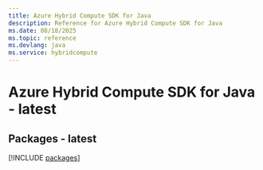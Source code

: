 ```yaml
---
title: Azure Hybrid Compute SDK for Java
description: Reference for Azure Hybrid Compute SDK for Java
ms.date: 08/18/2025
ms.topic: reference
ms.devlang: java
ms.service: hybridcompute
---
```

# Azure Hybrid Compute SDK for Java - latest
## Packages - latest
[!INCLUDE [packages](hybrid-compute-index.md)]